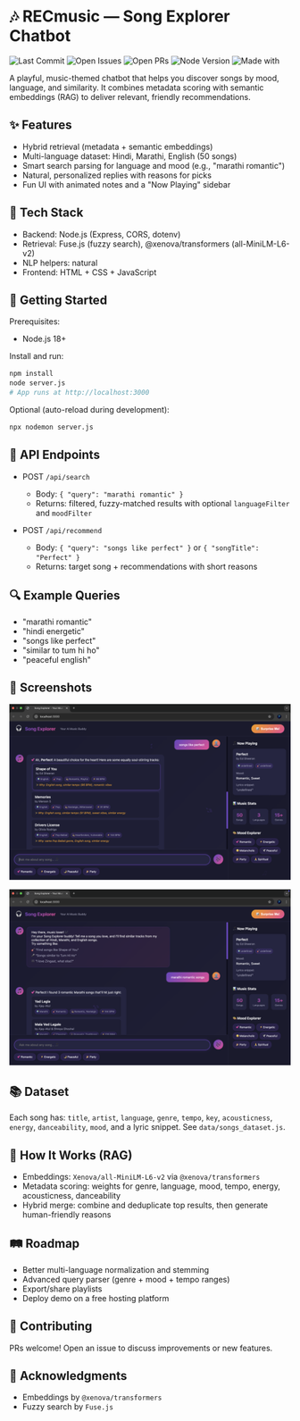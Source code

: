# 🎶 RECmusic — Song Explorer Chatbot

![Last Commit](https://img.shields.io/github/last-commit/Pratik-911/RECmusic)
![Open Issues](https://img.shields.io/github/issues/Pratik-911/RECmusic)
![Open PRs](https://img.shields.io/github/issues-pr/Pratik-911/RECmusic)
![Node Version](https://img.shields.io/badge/node-%3E%3D18.0.0-brightgreen)
![Made with](https://img.shields.io/badge/made%20with-JavaScript-yellow)

A playful, music-themed chatbot that helps you discover songs by mood, language, and similarity. It combines metadata scoring with semantic embeddings (RAG) to deliver relevant, friendly recommendations.

## ✨ Features
- Hybrid retrieval (metadata + semantic embeddings)
- Multi-language dataset: Hindi, Marathi, English (50 songs)
- Smart search parsing for language and mood (e.g., "marathi romantic")
- Natural, personalized replies with reasons for picks
- Fun UI with animated notes and a "Now Playing" sidebar

## 🧠 Tech Stack
- Backend: Node.js (Express, CORS, dotenv)
- Retrieval: Fuse.js (fuzzy search), @xenova/transformers (all-MiniLM-L6-v2)
- NLP helpers: natural
- Frontend: HTML + CSS + JavaScript

## 🚀 Getting Started
Prerequisites:
- Node.js 18+

Install and run:
```bash
npm install
node server.js
# App runs at http://localhost:3000
```

Optional (auto-reload during development):
```bash
npx nodemon server.js
```

## 🔌 API Endpoints
- POST `/api/search`
  - Body: `{ "query": "marathi romantic" }`
  - Returns: filtered, fuzzy-matched results with optional `languageFilter` and `moodFilter`

- POST `/api/recommend`
  - Body: `{ "query": "songs like perfect" }` or `{ "songTitle": "Perfect" }`
  - Returns: target song + recommendations with short reasons

## 🔍 Example Queries
- "marathi romantic"
- "hindi energetic"
- "songs like perfect"
- "similar to tum hi ho"
- "peaceful english"

## 📸 Screenshots

![Home Screen](screenshots/screenshot-1.png)

![Chat Recommendations](screenshots/screenshot-2.png)

## 📚 Dataset
Each song has: `title`, `artist`, `language`, `genre`, `tempo`, `key`, `acousticness`, `energy`, `danceability`, `mood`, and a lyric snippet. See `data/songs_dataset.js`.

## 🧩 How It Works (RAG)
- Embeddings: `Xenova/all-MiniLM-L6-v2` via `@xenova/transformers`
- Metadata scoring: weights for genre, language, mood, tempo, energy, acousticness, danceability
- Hybrid merge: combine and deduplicate top results, then generate human-friendly reasons

## 🛤️ Roadmap
- Better multi-language normalization and stemming
- Advanced query parser (genre + mood + tempo ranges)
- Export/share playlists
- Deploy demo on a free hosting platform

## 🤝 Contributing
PRs welcome! Open an issue to discuss improvements or new features.

## 🙏 Acknowledgments
- Embeddings by `@xenova/transformers`
- Fuzzy search by `Fuse.js`
